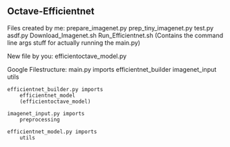 ## Octave-Efficientnet

Files created by me:
prepare_imagenet.py
prep_tiny_imagenet.py
test.py
asdf.py
Download_Imagenet.sh
Run_Efficientnet.sh (Contains the command line args stuff for actually running the main.py)

New file by you: efficientoctave_model.py

Google Filestructure:
    main.py imports
        efficientnet_builder
        imagenet_input
        utils
    
    efficientnet_builder.py imports
        efficientnet_model
        (efficientoctave_model)

    imagenet_input.py imports
        preprocessing
    
    efficientnet_model.py imports
        utils
